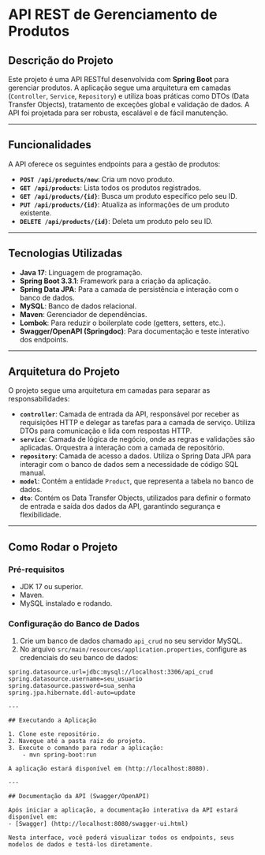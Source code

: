 # API REST de Gerenciamento de Produtos

## Descrição do Projeto

Este projeto é uma API RESTful desenvolvida com **Spring Boot** para gerenciar produtos. A aplicação segue uma arquitetura em camadas (`Controller`, `Service`, `Repository`) e utiliza boas práticas como DTOs (Data Transfer Objects), tratamento de exceções global e validação de dados. A API foi projetada para ser robusta, escalável e de fácil manutenção.

---

## Funcionalidades

A API oferece os seguintes endpoints para a gestão de produtos:

-   **`POST /api/products/new`**: Cria um novo produto.
-   **`GET /api/products`**: Lista todos os produtos registrados.
-   **`GET /api/products/{id}`**: Busca um produto específico pelo seu ID.
-   **`PUT /api/products/{id}`**: Atualiza as informações de um produto existente.
-   **`DELETE /api/products/{id}`**: Deleta um produto pelo seu ID.

---

## Tecnologias Utilizadas

-   **Java 17**: Linguagem de programação.
-   **Spring Boot 3.3.1**: Framework para a criação da aplicação.
-   **Spring Data JPA**: Para a camada de persistência e interação com o banco de dados.
-   **MySQL**: Banco de dados relacional.
-   **Maven**: Gerenciador de dependências.
-   **Lombok**: Para reduzir o boilerplate code (getters, setters, etc.).
-   **Swagger/OpenAPI (Springdoc)**: Para documentação e teste interativo dos endpoints.

---

## Arquitetura do Projeto

O projeto segue uma arquitetura em camadas para separar as responsabilidades:

-   **`controller`**: Camada de entrada da API, responsável por receber as requisições HTTP e delegar as tarefas para a camada de serviço. Utiliza DTOs para comunicação e lida com respostas HTTP.
-   **`service`**: Camada de lógica de negócio, onde as regras e validações são aplicadas. Orquestra a interação com a camada de repositório.
-   **`repository`**: Camada de acesso a dados. Utiliza o Spring Data JPA para interagir com o banco de dados sem a necessidade de código SQL manual.
-   **`model`**: Contém a entidade `Product`, que representa a tabela no banco de dados.
-   **`dto`**: Contém os Data Transfer Objects, utilizados para definir o formato de entrada e saída dos dados da API, garantindo segurança e flexibilidade.

---

## Como Rodar o Projeto

### Pré-requisitos
-   JDK 17 ou superior.
-   Maven.
-   MySQL instalado e rodando.

### Configuração do Banco de Dados
1.  Crie um banco de dados chamado `api_crud` no seu servidor MySQL.
2.  No arquivo `src/main/resources/application.properties`, configure as credenciais do seu banco de dados:

```properties
spring.datasource.url=jdbc:mysql://localhost:3306/api_crud
spring.datasource.username=seu_usuario
spring.datasource.password=sua_senha
spring.jpa.hibernate.ddl-auto=update

---

## Executando a Aplicação

1. Clone este repositório.
2. Navegue até a pasta raiz do projeto.
3. Execute o comando para rodar a aplicação:
    - mvn spring-boot:run

A aplicação estará disponível em (http://localhost:8080).

---

## Documentação da API (Swagger/OpenAPI)

Após iniciar a aplicação, a documentação interativa da API estará disponível em:
- [Swagger] (http://localhost:8080/swagger-ui.html)

Nesta interface, você poderá visualizar todos os endpoints, seus modelos de dados e testá-los diretamente.